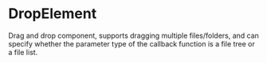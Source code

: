 # DropElement

Drag and drop component, supports dragging multiple files/folders, and can specify whether the parameter type of the callback function is a file tree or a file list.
